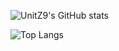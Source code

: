 ![UnitZ9's GitHub stats](https://github-readme-stats.vercel.app/api?username=UnitZ9&theme=shadow_red&show_icons=true)

![Top Langs](https://github-readme-stats.vercel.app/api/top-langs/?username=UnitZ9&layout=compact)

<!---
UnitZ9/UnitZ9 is a ✨ special ✨ repository because its `README.md` (this file) appears on your GitHub profile.
You can click the Preview link to take a look at your changes.
--->

